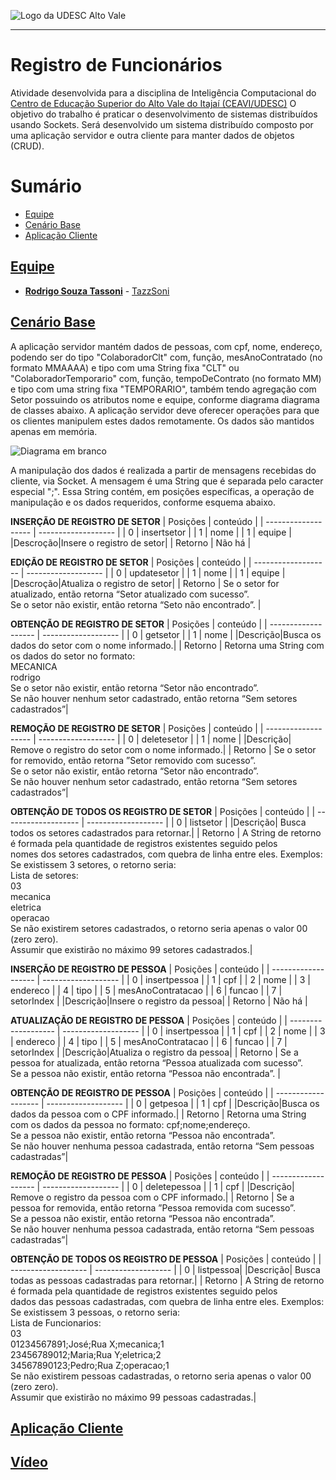 <!-- Visualizador online: https://stackedit.io/ -->
 ![Logo da UDESC Alto Vale](http://www1.udesc.br/imagens/id_submenu/2019/marca_alto_vale_horizontal_assinatura_rgb_01.jpg)

---

# Registro de Funcionários

Atividade desenvolvida para a disciplina de Inteligência Computacional do [Centro de Educação Superior do Alto Vale do Itajaí (CEAVI/UDESC)](https://www.udesc.br/ceavi)
O objetivo do trabalho é praticar o desenvolvimento de sistemas distribuídos usando Sockets. Será desenvolvido um sistema distribuído composto por uma aplicação servidor e outra cliente para manter dados de objetos (CRUD).

# Sumário
* [Equipe](#equipe)
* [Cenário Base](#problema)
* [Aplicação Cliente](#aplicacao)

## [Equipe](#equipe)
 - [**Rodrigo Souza Tassoni**](mailto:tazzsoni@gmail.com) - [TazzSoni](https://github.com/tazzsoni)
 
## [Cenário Base](#problema)

A aplicação servidor mantém dados de pessoas, com cpf, nome, endereço, podendo ser do tipo "ColaboradorClt" com, função, mesAnoContratado (no formato MMAAAA) e tipo com uma String fixa "CLT" ou "ColaboradorTemporario" com, função, tempoDeContrato (no formato MM) e tipo com uma string fixa "TEMPORARIO", também tendo agregação com Setor possuindo os atributos nome e equipe, conforme diagrama diagrama de classes abaixo. A aplicação servidor deve oferecer operações para que os clientes manipulem estes dados remotamente. Os dados são mantidos apenas em memória.<br>


![Diagrama em branco](https://user-images.githubusercontent.com/45270751/120961741-c3ac2e00-c734-11eb-85e2-7b3581c23281.png)


A manipulação dos dados é realizada a partir de mensagens recebidas do cliente, via Socket. A mensagem é uma String que é separada pelo caracter especial ";". Essa String contém, em posições específicas, a operação de manipulação e os dados requeridos, conforme esquema abaixo.


**INSERÇÃO DE REGISTRO DE SETOR**
| Posições  |  conteúdo  |
| ------------------- | ------------------- |
|  0 |  insertsetor |
|  1 |  nome |
|  1 |  equipe |
|Descroção|Insere o registro de setor|
| Retorno | Não há |

**EDIÇÃO DE REGISTRO DE SETOR**
| Posições  |  conteúdo  |
| ------------------- | ------------------- |
|  0 |  updatesetor |
|  1 |  nome |
|  1 |  equipe |
|Descroção|Atualiza o registro de setor|
| Retorno | Se o setor for atualizado, então retorna “Setor atualizado com sucesso”.<br> Se o setor não existir, então retorna “Seto não encontrado”. |

**OBTENÇÃO DE REGISTRO DE SETOR**
| Posições  |  conteúdo  |
| ------------------- | ------------------- |
|  0 |  getsetor |
|  1 |  nome |
|Descrição|Busca os dados do setor com o nome informado.|
| Retorno | Retorna uma String com os dados do setor no formato:<br> MECANICA<br> rodrigo<br>Se o setor não existir, então retorna “Setor não encontrado”.<br>Se não houver nenhum setor cadastrado, então retorna “Sem setores cadastrados”|
 
 **REMOÇÃO DE REGISTRO DE SETOR**
| Posições  |  conteúdo  |
| ------------------- | ------------------- |
|  0 |  deletesetor |
|  1 |  nome |
|Descrição| Remove o registro do setor com o nome informado.|
| Retorno | Se o setor for removido, então retorna ”Setor removido com sucesso”.<br>Se o setor não existir, então retorna “Setor não encontrado”.<br>Se não houver nenhum setor cadastrado, então retorna “Sem setores cadastrados”|
 
 **OBTENÇÃO DE TODOS OS REGISTRO DE SETOR**
| Posições  |  conteúdo  |
| ------------------- | ------------------- |
|  0 |  listsetor |
|Descrição| Busca todos os setores cadastrados para retornar.|
| Retorno | A String de retorno é formada pela quantidade de registros existentes seguido pelos<br>nomes dos setores cadastrados, com quebra de linha entre eles. Exemplos:<br>Se existissem 3 setores, o retorno seria:<br>Lista de setores:<br>03<br>mecanica<br>eletrica<br>operacao<br>Se não existirem setores cadastrados, o retorno seria apenas o valor 00 (zero zero).<br>Assumir que existirão no máximo 99 setores cadastrados.|
 
**INSERÇÃO DE REGISTRO DE PESSOA**
| Posições  |  conteúdo  |
| ------------------- | ------------------- |
|  0 |  insertpessoa |
|  1 |  cpf |
|  2 |  nome |
| 3 | endereco |
| 4 | tipo |
| 5 | mesAnoContratacao |
| 6 | funcao |
| 7 | setorIndex |
|Descrição|Insere o registro da pessoa|
| Retorno | Não há |

**ATUALIZAÇÃO DE REGISTRO DE PESSOA**
| Posições  |  conteúdo  |
| ------------------- | ------------------- |
|  0 |  insertpessoa |
|  1 |  cpf |
|  2 |  nome |
| 3 | endereco |
| 4 | tipo |
| 5 | mesAnoContratacao |
| 6 | funcao |
| 7 | setorIndex |
|Descrição|Atualiza o registro da pessoa|
| Retorno | Se a pessoa for atualizada, então retorna “Pessoa atualizada com sucesso”.<br>Se a pessoa não existir, então retorna “Pessoa não encontrada”. |

**OBTENÇÃO DE REGISTRO DE PESSOA**
| Posições  |  conteúdo  |
| ------------------- | ------------------- |
|  0 |  getpesoa |
|  1 |  cpf |
|Descrição|Busca os dados da pessoa com o CPF informado.|
| Retorno | Retorna uma String com os dados da pessoa no formato: cpf;nome;endereço.<br>Se a pessoa não existir, então retorna “Pessoa não encontrada”.<br>Se não houver nenhuma pessoa cadastrada, então retorna “Sem pessoas cadastradas”|

**REMOÇÃO DE REGISTRO DE PESSOA**
| Posições  |  conteúdo  |
| ------------------- | ------------------- |
|  0 |  deletepessoa |
|  1 |  cpf |
|Descrição| Remove o registro da pessoa com o CPF informado.|
| Retorno | Se a pessoa for removida, então retorna ”Pessoa removida com sucesso”.<br>Se a pessoa não existir, então retorna “Pessoa não encontrada”.<br>Se não houver nenhuma pessoa cadastrada, então retorna “Sem pessoas cadastradas”|

 **OBTENÇÃO DE TODOS OS REGISTRO DE PESSOA**
| Posições  |  conteúdo  |
| ------------------- | ------------------- |
|  0 |  listpessoa|
|Descrição| Busca todas as pessoas cadastradas para retornar.|
| Retorno | A String de retorno é formada pela quantidade de registros existentes seguido pelos<br>dados das pessoas cadastradas, com quebra de linha entre eles. Exemplos:<br>Se existissem 3 pessoas, o retorno seria:<br>Lista de Funcionarios:<br>03<br>01234567891;José;Rua X;mecanica;1<br>23456789012;Maria;Rua Y;eletrica;2<br>34567890123;Pedro;Rua Z;operacao;1<br>Se não existirem pessoas cadastradas, o retorno seria apenas o valor 00 (zero zero).<br>Assumir que existirão no máximo 99 pessoas cadastradas.|
 

## [Aplicação Cliente](#aplicacao)



## [Vídeo](#video)

